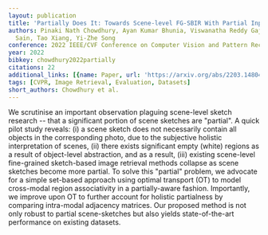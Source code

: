 ```yaml
---
layout: publication
title: 'Partially Does It: Towards Scene-level FG-SBIR With Partial Input'
authors: Pinaki Nath Chowdhury, Ayan Kumar Bhunia, Viswanatha Reddy Gajjala, Aneeshan
  Sain, Tao Xiang, Yi-Zhe Song
conference: 2022 IEEE/CVF Conference on Computer Vision and Pattern Recognition (CVPR)
year: 2022
bibkey: chowdhury2022partially
citations: 22
additional_links: [{name: Paper, url: 'https://arxiv.org/abs/2203.14804'}]
tags: [CVPR, Image Retrieval, Evaluation, Datasets]
short_authors: Chowdhury et al.
---
```

We scrutinise an important observation plaguing scene-level sketch research
-- that a significant portion of scene sketches are "partial". A quick pilot
study reveals: (i) a scene sketch does not necessarily contain all objects in
the corresponding photo, due to the subjective holistic interpretation of
scenes, (ii) there exists significant empty (white) regions as a result of
object-level abstraction, and as a result, (iii) existing scene-level
fine-grained sketch-based image retrieval methods collapse as scene sketches
become more partial. To solve this "partial" problem, we advocate for a simple
set-based approach using optimal transport (OT) to model cross-modal region
associativity in a partially-aware fashion. Importantly, we improve upon OT to
further account for holistic partialness by comparing intra-modal adjacency
matrices. Our proposed method is not only robust to partial scene-sketches but
also yields state-of-the-art performance on existing datasets.